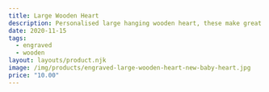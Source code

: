 ```yaml
---
title: Large Wooden Heart
description: Personalised large hanging wooden heart, these make great New Baby gifts
date: 2020-11-15
tags:
  - engraved
  - wooden
layout: layouts/product.njk
image: /img/products/engraved-large-wooden-heart-new-baby-heart.jpg
price: "10.00"
---
```

